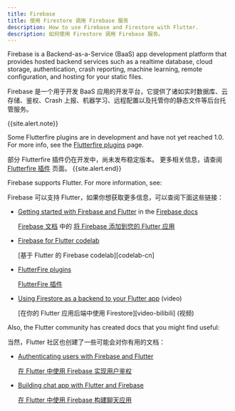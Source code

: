 ```yaml
---
title: Firebase
title: 使用 Firestore 调用 Firebase 服务
description: How to use Firebase and Firestore with Flutter.
description: 如何使用 Firestore 调用 Firebase 服务。
---
```


Firebase is a Backend-as-a-Service (BaaS) app development platform
that provides hosted backend services such as a realtime database,
cloud storage, authentication, crash reporting, machine learning,
remote configuration, and hosting for your static files.

Firebase 是一个用于开发 BaaS 应用的开发平台，它提供了诸如实时数据库、云存储、鉴权、Crash 上报、机器学习、远程配置以及托管你的静态文件等后台托管服务。

{{site.alert.note}}

  Some Flutterfire plugins are in development and have not yet
  reached 1.0. For more info, see the [Flutterfire plugins][] page.
  
  部分 Flutterfire 插件仍在开发中，尚未发布稳定版本。
  更多相关信息，请查阅 [Flutterfire 插件][Flutterfire plugins] 页面。
{{site.alert.end}}

Firebase supports Flutter. For more information, see:

Firebase 可以支持 Flutter，如果你想获取更多信息，可以查阅下面这些链接：

* [Getting started with Firebase and Flutter][started]
   in the [Firebase docs][]
  
  [Firebase 文档][Firebase docs] 中的 [将 Firebase 添加到您的 Flutter 应用][started]

* [Firebase for Flutter codelab][codelab]

  [基于 Flutter 的 Firebase codelab][codelab-cn]

* [FlutterFire plugins][Flutterfire plugins]
  
  [FlutterFire 插件][Flutterfire plugins]
  
* [Using Firestore as a backend to your Flutter app][video] (video)
   
  [在你的 Flutter 应用后端中使用 Firestore][video-bilibili] (视频)

Also, the Flutter community has created docs that you might find useful:

当然，Flutter 社区也创建了一些可能会对你有用的文档：

* [Authenticating users with Firebase and Flutter][authenticating]
   
  [在 Flutter 中使用 Firebase 实现用户鉴权][authenticating]
   
* [Building chat app with Flutter and Firebase][chat app]
   
  [在 Flutter 中使用 Firebase 构建聊天应用][chat app]


[Flutterfire plugins]: {{site.github}}/flutter/plugins/blob/master/FlutterFire.md
[Firebase docs]: {{site.firebase}}/docs
[codelab]: {{site.codelabs}}/codelabs/flutter-firebase
[started]: {{site.firebase}}/docs/flutter/setup
[video]: https://www.youtube.com/watch?v=DqJ_KjFzL9I&t=38s
[authenticating]: https://flutterdoc.com/mobileauthenticating-users-with-firebase-and-flutter-240c5557ac7f
[chat app]: {{site.medium}}/flutter-community/building-a-chat-app-with-flutter-and-firebase-from-scratch-9eaa7f41782e
